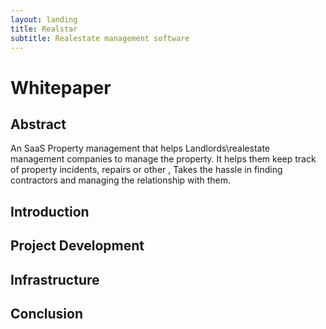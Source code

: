 ```yaml
---
layout: landing
title: Realstar
subtitle: Realestate management software 
---
```



# Whitepaper

## Abstract

An SaaS Property management that helps Landlords\realestate management companies to manage the property. It helps them keep track of property incidents, repairs or other , Takes the hassle in finding contractors and managing the relationship with them.

## Introduction

## Project Development

## Infrastructure

## Conclusion
